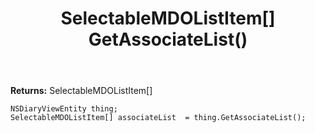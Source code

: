 ﻿---
uid: crmscript_ref_NSDiaryViewEntity_GetAssociateList
title: SelectableMDOListItem[] GetAssociateList()
intellisense: NSDiaryViewEntity.GetAssociateList
keywords: NSDiaryViewEntity, GetAssociateList
so.topic: reference
---



**Returns:** SelectableMDOListItem[]


```crmscript
NSDiaryViewEntity thing;
SelectableMDOListItem[] associateList  = thing.GetAssociateList();
```


